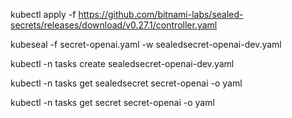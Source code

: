 <!-- deploy the sealed-secrets controller -->
kubectl apply -f https://github.com/bitnami-labs/sealed-secrets/releases/download/v0.27.1/controller.yaml
<!-- encrypt regular secret and output to sealedsecret yaml file -->
kubeseal -f secret-openai.yaml -w sealedsecret-openai-dev.yaml
<!-- create sealedsecret in tasks namespace -->
kubectl -n tasks create sealedsecret-openai-dev.yaml
<!-- verify that sealedsecret was created in tasks namespace -->
kubectl -n tasks get sealedsecret secret-openai -o yaml
<!-- verify that regular secret was created in tasks namespace -->
kubectl -n tasks get secret secret-openai -o yaml